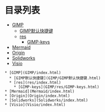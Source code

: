 
# 目录列表
* [GIMP](GIMP/index.html)
  * [GIMP默认快捷键](GIMP/GIMP默认快捷键.html)
  * [res](res/index.html)
    * [GIMP-keys](GIMP/res/GIMP-keys.html)
* [Mermaid](Mermaid/index.html)
* [Origin](Origin/index.html)
* [Solidworks](Solidworks/index.html)
* [Visio](Visio/index.html)


```mind:height=300,title=内容概要,color
* [GIMP](GIMP/index.html)
  * [GIMP默认快捷键](GIMP/GIMP默认快捷键.html)
  * [res](res/index.html)
    * [GIMP-keys](GIMP/res/GIMP-keys.html)
* [Mermaid](Mermaid/index.html)
* [Origin](Origin/index.html)
* [Solidworks](Solidworks/index.html)
* [Visio](Visio/index.html)
```
